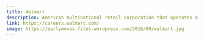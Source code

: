 ```yaml
---
title: Walmart
description: American multinational retail corporation that operates a chain of hypermarkets, discount department stores, and grocery store
link: https://careers.walmart.com/
image: https://earlymoves.files.wordpress.com/2016/09/walmart.jpg
---
```

